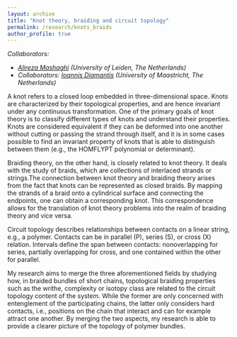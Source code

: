```yaml
---
layout: archive
title: "Knot theory, braiding and circuit topology"
permalink: /research/knots_braids
author_profile: true
---
```


<i>Collaborators:</i>

* <i>[Alireza Mashaghi](https://www.mashaghilab.org/) (University of Leiden, The Netherlands)</i>
* <i>Collaborators: [Ioannis Diamantis](https://www.maastrichtuniversity.nl/id-diamantis) (University of Maastricht, The Netherlands)</i>

A knot refers to a closed loop embedded in three-dimensional space. Knots are characterized by their topological properties, and are hence invariant under any continuous transformation. One of the primary goals of knot theory is to classify different types of knots and understand their properties. Knots are considered equivalent if they can be deformed into one another without cutting or passing the strand through itself, and it is in some cases possible to find an invariant property of knots that is able to distinguish between them (e.g., the HOMFLYPT polynomial or determinant). 

Braiding theory, on the other hand, is closely related to knot theory. It deals with the study of braids, which are collections of interlaced strands or strings.The connection between knot theory and braiding theory arises from the fact that knots can be represented as closed braids. By mapping the strands of a braid onto a cylindrical surface and connecting the endpoints, one can obtain a corresponding knot. This correspondence allows for the translation of knot theory problems into the realm of braiding theory and vice versa.

Circuit topology describes relationships between contacts on a linear string, e.g., a polymer. Contacts can be in parallel (P), series (S), or cross (X) relation. Intervals define the span between contacts: nonoverlapping for series, partially overlapping for cross, and one contained within the other for parallel.

My research aims to merge the three aforementioned fields by studying how, in braided bundles of short chains, topological braiding properties such as the writhe, complexity or isotopy class are related to the circuit topology content of the system. While the former are only concerned with entenglement of the participating chains, the latter only considers hard contacts, i.e., positions on the chain that interact and can for example attract one another. By merging the two aspects, my research is able to provide a clearer picture of the topology of polymer bundles.
